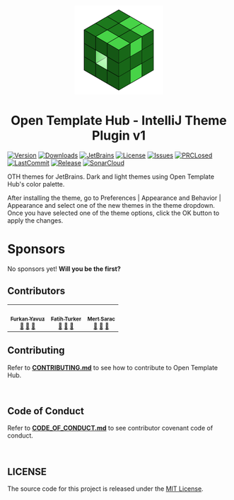 <p align="center">
   <a href="https://opentemplatehub.com">
    <img src="https://raw.githubusercontent.com/open-template-hub/open-template-hub.github.io/master/assets/logo/brand-logo.png" alt="Logo" width=200>
  </a>
</p>

<h1 align="center">
Open Template Hub - IntelliJ Theme Plugin v1
</h1>

[![Version](https://img.shields.io/jetbrains/plugin/v/18932-oth-theme.svg?label=Version&style=for-the-badge&logo=jetbrains)](https://plugins.jetbrains.com/plugin/18932-oth-theme)
[![Downloads](https://img.shields.io/jetbrains/plugin/d/18932-oth-theme.svg?style=for-the-badge&logo=jetbrains)](https://plugins.jetbrains.com/plugin/18932-oth-theme)
[![JetBrains](https://img.shields.io/jetbrains/plugin/r/rating/18932-oth-theme?label=Rating&style=for-the-badge&logo=jetbrains)](https://plugins.jetbrains.com/plugin/18932-oth-theme?preview=true)
[![License](https://img.shields.io/github/license/open-template-hub/oth-intellij-theme-plugin?color=43b043&style=for-the-badge)](LICENSE)
[![Issues](https://img.shields.io/github/issues/open-template-hub/oth-intellij-theme-plugin?color=43b043&style=for-the-badge)](https://github.com/open-template-hub/oth-intellij-theme-plugin/issues)
[![PRCLosed](https://img.shields.io/github/issues-pr-closed-raw/open-template-hub/oth-intellij-theme-plugin?color=43b043&style=for-the-badge)](https://github.com/open-template-hub/oth-intellij-theme-plugin/pulls?q=is%3Apr+is%3Aclosed)
[![LastCommit](https://img.shields.io/github/last-commit/open-template-hub/oth-intellij-theme-plugin?color=43b043&style=for-the-badge)](https://github.com/open-template-hub/oth-intellij-theme-plugin/commits/main)
[![Release](https://img.shields.io/github/release/open-template-hub/oth-intellij-theme-plugin?include_prereleases&color=43b043&style=for-the-badge)](https://github.com/open-template-hub/oth-intellij-theme-plugin/releases)
[![SonarCloud](https://img.shields.io/sonar/quality_gate/open-template-hub_oth-intellij-theme-plugin?server=https%3A%2F%2Fsonarcloud.io&label=Sonar%20Cloud&style=for-the-badge&logo=sonarcloud)](https://sonarcloud.io/dashboard?id=open-template-hub_oth-intellij-theme-plugin)

<!-- Plugin description -->
OTH themes for JetBrains. Dark and light themes using Open Template Hub's color palette.

After installing the theme, go to Preferences | Appearance and Behavior | Appearance and select one of the new themes in the theme dropdown.
Once you have selected one of the theme options, click the OK button to apply the changes.

<!-- Plugin description end -->

# Sponsors

No sponsors yet! **Will you be the first?**

## Contributors

<!-- ALL-CONTRIBUTORS-LIST:START - Do not remove or modify this section -->
<!-- prettier-ignore-start -->
<!-- markdownlint-disable -->
<table>
  <tr>
    <td align="center"><a href="https://github.com/furknyavuz"><img src="https://avatars0.githubusercontent.com/u/2248168?s=460&u=435ef6ade0785a7a135ce56cae751fb3ade1d126&v=4" width="100px;" alt=""/><br /><sub><b>Furkan Yavuz</b></sub></a><br /><a href="https://github.com/open-template-hub/oth-intellij-theme-plugin/issues/created_by/furknyavuz" title="Answering Questions">💬</a> <a href="https://github.com/open-template-hub/oth-intellij-theme-plugin/commits?author=furknyavuz" title="Documentation">📖</a> <a href="https://github.com/open-template-hub/oth-intellij-theme-plugin/pulls?q=is%3Apr+reviewed-by%3Afurknyavuz" title="Reviewed Pull Requests">👀</a></td>
    <td align="center"><a href="https://github.com/fatihturker"><img src="https://avatars1.githubusercontent.com/u/2202179?s=460&u=261b1129e7106c067783cb022ab9999aad833bdc&v=4" width="100px;" alt=""/><br /><sub><b>Fatih Turker</b></sub></a><br /><a href="https://github.com/open-template-hub/oth-intellij-theme-plugin/issues/created_by/fatihturker" title="Answering Questions">💬</a> <a href="https://github.com/open-template-hub/oth-intellij-theme-plugin/commits?author=fatihturker" title="Documentation">📖</a> <a href="https://github.com/open-template-hub/oth-intellij-theme-plugin/pulls?q=is%3Apr+reviewed-by%3Afatihturker" title="Reviewed Pull Requests">👀</a></td>
    <td align="center"><a href="https://github.com/mertlsarac"><img src="https://avatars1.githubusercontent.com/u/38442589?s=400&u=aa3cda11724fc297a0bfa6beb35c9be81687cf3c&v=4" width="100px;" alt=""/><br /><sub><b>Mert Sarac</b></sub></a><br /><a href="https://github.com/open-template-hub/oth-intellij-theme-plugin/issues/created_by/mertlsarac" title="Answering Questions">💬</a> <a href="https://github.com/open-template-hub/oth-intellij-theme-plugin/commits?author=mertlsarac" title="Documentation">📖</a> <a href="https://github.com/open-template-hub/oth-intellij-theme-plugin/pulls?q=is%3Apr+reviewed-by%3Amertlsarac" title="Reviewed Pull Requests">👀</a></td>
  </tr>
</table>

<!-- markdownlint-enable -->
<!-- prettier-ignore-end -->

<!-- ALL-CONTRIBUTORS-LIST:END -->

## Contributing

Refer to **[CONTRIBUTING.md](https://github.com/open-template-hub/.github/blob/master/docs/CONTRIBUTING.md)** to see how to contribute to Open Template Hub.

<br/>

## Code of Conduct

Refer to **[CODE_OF_CONDUCT.md](https://github.com/open-template-hub/.github/blob/master/docs/CODE_OF_CONDUCT.md)** to see contributor covenant code of conduct.

<br/>

## LICENSE

The source code for this project is released under the [MIT License](LICENSE).
